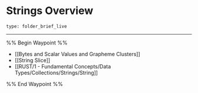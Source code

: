 # Strings Overview
 
```ccard
type: folder_brief_live
```
 
---

%% Begin Waypoint %%
- [[Bytes and Scalar Values and Grapheme Clusters]]
- [[String Slice]]
- [[RUST/1 - Fundamental Concepts/Data Types/Collections/Strings/String]]

%% End Waypoint %%